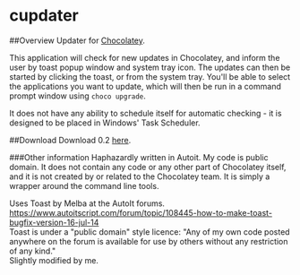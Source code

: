 # cupdater
##Overview
Updater for [Chocolatey](https://chocolatey.org/).

This application will check for new updates in Chocolatey, and inform the user by toast popup window and system tray icon. The updates can then be started by clicking the toast, or from the system tray. You'll be able to select the applications you want to update, which will then be run in a command prompt window using `choco upgrade`.

It does not have any ability to schedule itself for automatic checking - it is designed to be placed in Windows' Task Scheduler.

##Download
Download 0.2 [here](https://github.com/thatwill/cupdater/releases/tag/0.2).

###Other information
Haphazardly written in Autoit. My code is public domain. It does not contain any code or any other part of Chocolatey itself, and it is not created by or related to the Chocolatey team. It is simply a wrapper around the command line tools. 

Uses Toast by Melba at the AutoIt forums.  
https://www.autoitscript.com/forum/topic/108445-how-to-make-toast-bugfix-version-16-jul-14  
Toast is under a "public domain" style licence: "Any of my own code posted anywhere on the forum is available for use by others without any restriction of any kind."  
Slightly modified by me.
